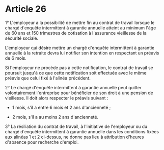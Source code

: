 # Article 26

1° L'employeur a la possibilité de mettre fin au contrat de travail lorsque le chargé d'enquête intermittent à garantie annuelle atteint au minimum l'âge de 60 ans et 150 trimestres de cotisation à l'assurance vieillesse de la sécurité sociale.

L'employeur qui désire mettre un chargé d'enquête intermittent à garantie annuelle à la retraite devra lui notifier son intention en respectant un préavis de 6 mois.

Si l'employeur ne procède pas à cette notification, le contrat de travail se poursuit jusqu'à ce que cette notification soit effectuée avec le même préavis que celui fixé à l'alinéa précédent.

2° Le chargé d'enquête intermittent à garantie annuelle peut quitter volontairement l'entreprise pour bénéficier de son droit à une pension de vieillesse. Il doit alors respecter le préavis suivant :

- 1 mois, s'il a entre 6 mois et 2 ans d'ancienneté ;

- 2 mois, s'il a au moins 2 ans d'ancienneté.

3° La résiliation du contrat de travail, à l'initiative de l'employeur ou du chargé d'enquête intermittent à garantie annuelle dans les conditions fixées aux alinéas 1 et 2 ci-dessus, ne donne pas lieu à attribution d'heures d'absence pour recherche d'emploi.

